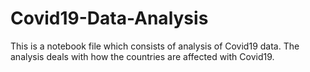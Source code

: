 # Covid19-Data-Analysis
This is a notebook file which consists of analysis of Covid19 data. The analysis deals with how the countries are affected with Covid19. 
